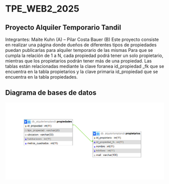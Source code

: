 # TPE_WEB2_2025
## Proyecto Alquiler Temporario Tandil
Integrantes: Maite Kuhn (A) – Pilar Costa Bauer (B)
Este proyecto consiste en realizar una página donde dueños de diferentes tipos de propiedades puedan publicarlas para alquiler temporario de las mismas
Para que se cumpla la relación de 1 a N, cada propiedad podrá tener un solo propietario, mientras que los propietarios podrán tener más de una propiedad. 
Las tablas están relacionadas mediante la clave foranea id_propiedad _fk que se encuentra en la tabla propietarios y la clave primaria id_propiedad que se encuentra en la tabla propiedades.

## Diagrama de bases de datos
![Diagrama de bases de datps](https://github.com/MaiteKuhn/TPE_WEB2_2025/blob/main/tabla_de_relaciones-TPE.png)
